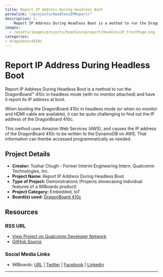 ```yaml
---
title: Report IP Address During Headless Boot
permalink: "/projects/HeadlessIPReport/"
description: |-
    Report IP Address During Headless Boot is a method to run the DragonBoard™ 410c in headless mode (with no monitor attached) and have it report its IP address at boot.
images:
  - /assets/images/projects/headlessipreport/HeadlessIP_FrontPage.png
categories:
- dragonboard410c
---
```

# Report IP Address During Headless Boot

Report IP Address During Headless Boot is a method to run the DragonBoard™ 410c in headless mode (with no monitor attached) and have it report its IP address at boot.

When booting the DragonBoard 410c in headless mode (or when no monitor and HDMI cable are available), it can be quite challenging to find out the IP address of the DragonBoard 410c.

This method uses Amazon Web Services (AWS), and causes the IP address of the DragonBoard 410c to be written to the DynamoDB on AWS. That information can thenbe accessed programmatically as needed.

## Project Details

- **Creator:** Tushar Chugh - Former Interim Engineering Intern, Qualcomm Technologies, Inc.
- **Project Name:** Report IP Address During Headless Boot
- **Type of Project:** Demonstrations (Projects showcasing individual features of a 96Boards product)
- **Project Category:** Embedded, IoT
- **Board(s) used:** [DragonBoard 410c](https://www.96boards.org/product/dragonboard410c/)

## Resources

### RSS URL

- [View Project on Qualcomm Developer Network](https://developer.qualcomm.com/project/report-ip-address-during-headless-boot)
- [GitHub Source](https://github.com/TusharChugh/IP_addr-linux-AWS)

### Social Media Links

- 96Boards: [URL](https://www.96boards.org/) &#124; [Twitter](https://twitter.com/96boards) &#124; [Facebook](https://www.facebook.com/96Boards) &#124; [Linkedin](https://www.linkedin.com/company/{{site.linkedin_username}}/)

***
